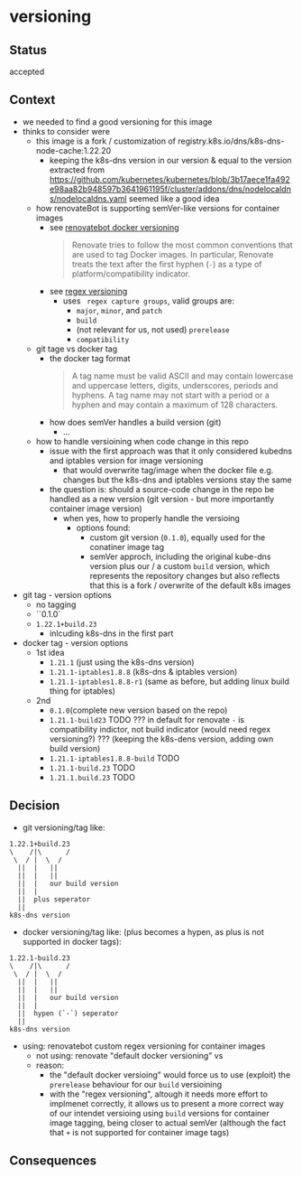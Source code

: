 # versioning

## Status <!-- What is the status, such as proposed, accepted, rejected, deprecated, superseded, etc.? -->

accepted

## Context <!-- What is the issue that we're seeing that is motivating this decision or change? -->

- we needed to find a good versioning for this image
- thinks to consider were
    - this image is a fork / customization of registry.k8s.io/dns/k8s-dns-node-cache:1.22.20
        - keeping the k8s-dns version in our version & equal to the version extracted from https://github.com/kubernetes/kubernetes/blob/3b17aece1fa492e98aa82b948597b3641961195f/cluster/addons/dns/nodelocaldns/nodelocaldns.yaml seemed like a good idea
    - how renovateBot is supporting semVer-like versions for container images
        - see [renovatebot docker versioning](https://docs.renovatebot.com/modules/versioning/#docker-versioning)
          > Renovate tries to follow the most common conventions that are used to tag Docker images. In particular, Renovate treats the text after the first hyphen (`-`) as a type of platform/compatibility indicator.
        - see [regex versioning](https://docs.renovatebot.com/modules/versioning/#regular-expression-versioning)
            - uses ` regex capture groups`, valid groups are:
                - `major`, `minor`, and `patch`
                - `build`
                - (not relevant for us, not used) `prerelease`
                - `compatibility`
    - git tage vs docker tag
        - the docker tag format
            > A tag name must be valid ASCII and may contain
            > lowercase and uppercase letters, digits, underscores, periods and hyphens.
            > A tag name may not start with a period or a hyphen and may contain a maximum of 128 characters.
        - how does semVer handles a build version (git)
            - ...
    - how to handle versioining when code change in this repo
        - issue with the first approach was that it only considered kubedns and iptables version for image versioning
            - that would overwrite tag/image when the docker file e.g. changes but the k8s-dns and iptables versions stay the same
        - the question is: should a source-code change in the repo be handled as a new version (git version - but more importantly container image version)
            - when yes, how to properly handle the versioing
                - options found:
                    - custom git version (`0.1.0`), equally used for the conatiner image tag
                    - semVer approch, including the original kube-dns version plus our / a custom `build` version, which represents the repository changes but also reflects that this is a fork / overwrite of the default k8s images
- git tag - version options
    - no tagging
    - ``0.1.0`
    - `1.22.1+build.23`
        - inlcuding k8s-dns in the first part
- docker tag - version options
    - 1st idea
        - `1.21.1` (just using the k8s-dns version)
        - `1.21.1-iptables1.8.8` (k8s-dns & iptables version)
        - `1.21.1-iptables1.8.8-r1` (same as before, but adding linux build thing for iptables)
    - 2nd
        - `0.1.0`(complete new version based on the repo)
        - `1.21.1-build23` TODO ??? in default for renovate `-` is compatibility indictor, not build indicator (would need regex versioning?) ??? (keeping the k8s-dens version, adding own build version)
        - `1.21.1-iptables1.8.8-build` TODO
        - `1.21.1-build.23` TODO
        - `1.21.1.build.23` TODO

## Decision <!-- What is the change that we're proposing and/or doing? -->
- git versioning/tag like:
```
1.22.1+build.23
\    /|\      /
 \  / |  \  /
  ||  |   ||
  ||  |   ||
  ||  |   our build version
  ||  |
  ||  plus seperator
  ||
k8s-dns version
```

- docker versioning/tag like:
(plus becomes a hypen, as plus is not supported in docker tags):
```
1.22.1-build.23
\    /|\      /
 \  / |  \  /
  ||  |   ||
  ||  |   ||
  ||  |   our build version
  ||  |
  ||  hypen (`-`) seperator
  ||
k8s-dns version
```

- using: renovatebot custom regex versioning for container images
    - not using: renovate "default docker versioning" vs
    - reason:
        - the "default docker versioing" would force us to use (exploit) the `prerelease` behaviour for our `build` versioining
        - with the "regex versioning", altough it needs more effort to implmenet correctly, it allows us to present a more correct way of our intendet versioing using `build` versions for container image tagging, being closer to actual semVer (although the fact that `+` is not supported for container image tags)

## Consequences <!-- What becomes easier or more difficult to do because of this change? -->
